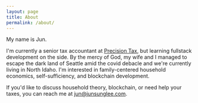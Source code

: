 ```yaml
---
layout: page
title: About
permalink: /about/
---
```


My name is Jun.

I'm currently a senior tax accountant at [Precision Tax](https://www.precisiontax.com), but learning fullstack development on the side. By the mercy of God, my wife and I managed to escape the dark land of Seattle amid the covid debacle and we're currently living in North Idaho. I'm interested in family-centered household economics, self-sufficiency, and blockchain development.

If you'd like to discuss household theory, blockchain, or need help your taxes, you can reach me at <jun@junsunglee.com>.
